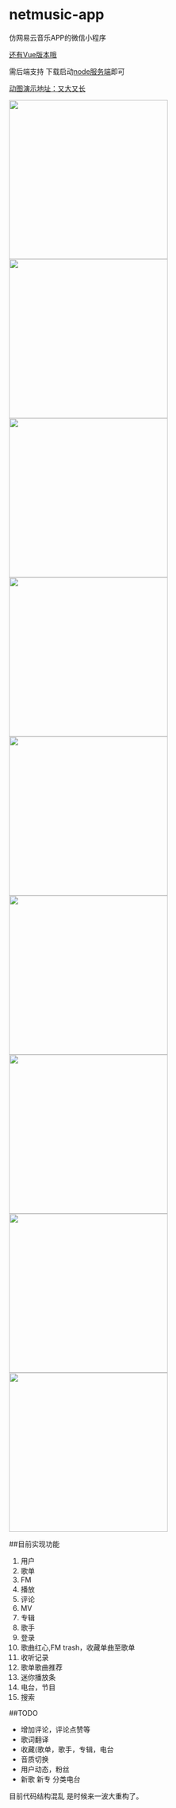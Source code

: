 # netmusic-app
仿网易云音乐APP的微信小程序

[还有Vue版本哦](https://github.com/sqaiyan/neteasemusic)

需后端支持
下载启动[node服务端](https://github.com/sqaiyan/netmusic-node)即可

 [动图演示地址：又大又长](http://7vik7b.com1.z0.glb.clouddn.com/20170308_112339.gif)

 
<image width="320" src="http://7vik7b.com1.z0.glb.clouddn.com/IMG_4271.PNG"/>
<image width="320" src="http://7vik7b.com1.z0.glb.clouddn.com/IMG_4279.PNG"/>
<image width="320" src="http://7vik7b.com1.z0.glb.clouddn.com/IMG_4274.PNG"/>
<image width="320" src="http://7vik7b.com1.z0.glb.clouddn.com/IMG_4272.PNG"/>
<image width="320" src="http://7vik7b.com1.z0.glb.clouddn.com/IMG_4276.PNG"/>
<image width="320" src="http://7vik7b.com1.z0.glb.clouddn.com/IMG_4277.PNG"/>
<image width="320" src="http://7vik7b.com1.z0.glb.clouddn.com/IMG_4275.PNG"/>
<image width="320" src="http://7vik7b.com1.z0.glb.clouddn.com/IMG_4273.PNG"/>
<image width="320" src="http://7vik7b.com1.z0.glb.clouddn.com/IMG_4278.PNG"/>

##目前实现功能

1. 用户
2. 歌单
3. FM
4. 播放
5. 评论
6. MV
7. 专辑
8. 歌手
9. 登录
10. 歌曲红心,FM trash，收藏单曲至歌单
11. 收听记录
12. 歌单歌曲推荐
13. 迷你播放条
14. 电台，节目
15. 搜索

##TODO

* 增加评论，评论点赞等 
* 歌词翻译
* 收藏(歌单，歌手，专辑，电台
* 音质切换
* 用户动态，粉丝
* 新歌 新专 分类电台

目前代码结构混乱 是时候来一波大重构了。
